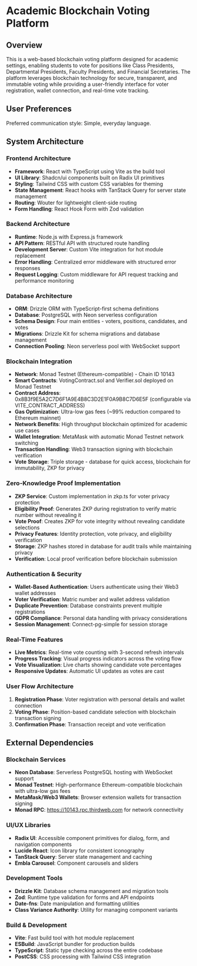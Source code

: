 # Academic Blockchain Voting Platform

## Overview

This is a web-based blockchain voting platform designed for academic settings, enabling students to vote for positions like Class Presidents, Departmental Presidents, Faculty Presidents, and Financial Secretaries. The platform leverages blockchain technology for secure, transparent, and immutable voting while providing a user-friendly interface for voter registration, wallet connection, and real-time vote tracking.

## User Preferences

Preferred communication style: Simple, everyday language.

## System Architecture

### Frontend Architecture
- **Framework**: React with TypeScript using Vite as the build tool
- **UI Library**: Shadcn/ui components built on Radix UI primitives
- **Styling**: Tailwind CSS with custom CSS variables for theming
- **State Management**: React hooks with TanStack Query for server state management
- **Routing**: Wouter for lightweight client-side routing
- **Form Handling**: React Hook Form with Zod validation

### Backend Architecture
- **Runtime**: Node.js with Express.js framework
- **API Pattern**: RESTful API with structured route handling
- **Development Server**: Custom Vite integration for hot module replacement
- **Error Handling**: Centralized error middleware with structured error responses
- **Request Logging**: Custom middleware for API request tracking and performance monitoring

### Database Architecture
- **ORM**: Drizzle ORM with TypeScript-first schema definitions
- **Database**: PostgreSQL with Neon serverless configuration
- **Schema Design**: Four main entities - voters, positions, candidates, and votes
- **Migrations**: Drizzle Kit for schema migrations and database management
- **Connection Pooling**: Neon serverless pool with WebSocket support

### Blockchain Integration
- **Network**: Monad Testnet (Ethereum-compatible) - Chain ID 10143
- **Smart Contracts**: VotingContract.sol and Verifier.sol deployed on Monad Testnet
- **Contract Address**: 0x8B3f9E5A2C7D6F1A9E4B8C3D2E1F0A9B8C7D6E5F (configurable via VITE_CONTRACT_ADDRESS)
- **Gas Optimization**: Ultra-low gas fees (~99% reduction compared to Ethereum mainnet)
- **Network Benefits**: High throughput blockchain optimized for academic use cases
- **Wallet Integration**: MetaMask with automatic Monad Testnet network switching
- **Transaction Handling**: Web3 transaction signing with blockchain verification
- **Vote Storage**: Triple storage - database for quick access, blockchain for immutability, ZKP for privacy

### Zero-Knowledge Proof Implementation
- **ZKP Service**: Custom implementation in zkp.ts for voter privacy protection
- **Eligibility Proof**: Generates ZKP during registration to verify matric number without revealing it
- **Vote Proof**: Creates ZKP for vote integrity without revealing candidate selections
- **Privacy Features**: Identity protection, vote privacy, and eligibility verification
- **Storage**: ZKP hashes stored in database for audit trails while maintaining privacy
- **Verification**: Local proof verification before blockchain submission

### Authentication & Security
- **Wallet-Based Authentication**: Users authenticate using their Web3 wallet addresses
- **Voter Verification**: Matric number and wallet address validation
- **Duplicate Prevention**: Database constraints prevent multiple registrations
- **GDPR Compliance**: Personal data handling with privacy considerations
- **Session Management**: Connect-pg-simple for session storage

### Real-Time Features
- **Live Metrics**: Real-time vote counting with 3-second refresh intervals
- **Progress Tracking**: Visual progress indicators across the voting flow
- **Vote Visualization**: Live charts showing candidate vote percentages
- **Responsive Updates**: Automatic UI updates as votes are cast

### User Flow Architecture
1. **Registration Phase**: Voter registration with personal details and wallet connection
2. **Voting Phase**: Position-based candidate selection with blockchain transaction signing
3. **Confirmation Phase**: Transaction receipt and vote verification

## External Dependencies

### Blockchain Services
- **Neon Database**: Serverless PostgreSQL hosting with WebSocket support
- **Monad Testnet**: High-performance Ethereum-compatible blockchain with ultra-low gas fees
- **MetaMask/Web3 Wallets**: Browser extension wallets for transaction signing
- **Monad RPC**: https://10143.rpc.thirdweb.com for network connectivity

### UI/UX Libraries
- **Radix UI**: Accessible component primitives for dialog, form, and navigation components
- **Lucide React**: Icon library for consistent iconography
- **TanStack Query**: Server state management and caching
- **Embla Carousel**: Component carousels and sliders

### Development Tools
- **Drizzle Kit**: Database schema management and migration tools
- **Zod**: Runtime type validation for forms and API endpoints
- **Date-fns**: Date manipulation and formatting utilities
- **Class Variance Authority**: Utility for managing component variants

### Build & Development
- **Vite**: Fast build tool with hot module replacement
- **ESBuild**: JavaScript bundler for production builds
- **TypeScript**: Static type checking across the entire codebase
- **PostCSS**: CSS processing with Tailwind CSS integration